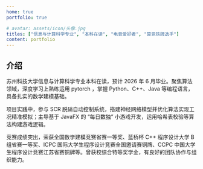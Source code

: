 ```yaml
---
home: true
portfolio: true

# avatar: assets/icon/头像.jpg
titles: ["信息与计算科学专业", "本科在读", "电音爱好者", "算竞铁牌选手"]
content: portfolio
---
```


## 介绍

苏州科技大学信息与计算科学专业本科在读，预计 2026 年 6 月毕业。聚焦算法领域，深度学习上熟练运用 pytorch ，掌握 Python、C++、Java 等编程语言，具备扎实的数学建模基础。

项目实践中，参与 SCR 脱硝自动控制系统，搭建神经网络模型并优化算法实现工况精准模拟；主导基于 JavaFX 的 “每日数独” 小游戏开发，运用哈希表校验等算法构建游戏逻辑。

竞赛成绩突出，荣获全国数学建模竞赛省赛一等奖、蓝桥杯 C++ 程序设计大学 B 组省赛一等奖、ICPC 国际大学生程序设计竞赛全国邀请赛铜牌、CCPC 中国大学生程序设计竞赛江苏省赛铜牌等。曾获校综合特等奖学金，有良好的团队协作与组织能力。
